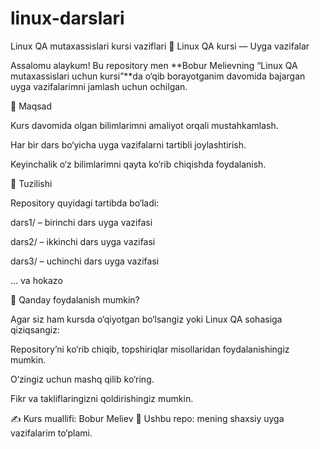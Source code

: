 # linux-darslari
Linux QA mutaxassislari kursi vaziflari
🐧 Linux QA kursi — Uyga vazifalar

Assalomu alaykum!
Bu repository men **Bobur Melievning “Linux QA mutaxassislari uchun kursi”**da o‘qib borayotganim davomida bajargan uyga vazifalarimni jamlash uchun ochilgan.

📌 Maqsad

Kurs davomida olgan bilimlarimni amaliyot orqali mustahkamlash.

Har bir dars bo‘yicha uyga vazifalarni tartibli joylashtirish.

Keyinchalik o‘z bilimlarimni qayta ko‘rib chiqishda foydalanish.

📂 Tuzilishi

Repository quyidagi tartibda bo‘ladi:

dars1/ – birinchi dars uyga vazifasi

dars2/ – ikkinchi dars uyga vazifasi

dars3/ – uchinchi dars uyga vazifasi

... va hokazo

🚀 Qanday foydalanish mumkin?

Agar siz ham kursda o‘qiyotgan bo‘lsangiz yoki Linux QA sohasiga qiziqsangiz:

Repository’ni ko‘rib chiqib, topshiriqlar misollaridan foydalanishingiz mumkin.

O‘zingiz uchun mashq qilib ko‘ring.

Fikr va takliflaringizni qoldirishingiz mumkin.

✍️ Kurs muallifi: Bobur Meliev
📂 Ushbu repo: mening shaxsiy uyga vazifalarim to‘plami.
